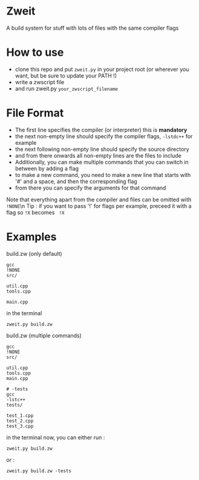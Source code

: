 # Zweit
A build system for stuff with lots of files with the same compiler flags

# How to use

 - clone this repo and put `zweit.py` in your project root (or wherever you want, but be sure to update your PATH !)
 - write a zwscript file
 - and run zweit.py `your_zwscript_filename`

# File Format

 * The first line specifies the compiler (or interpreter) this is **mandatory**
 * the next non-empty line should specify the compiler flags, `-lstdc++` for example
 * the next following non-empty line should specify the source directory
 * and from there onwards all non-empty lines are the files to include
 * Additionally, you can make multiple commands that you can switch in between by adding a flag
 * to make a new command, you need to make a new line that starts with '#' and a space, and then the corresponding flag
 * from there you can specify the arguments for that command

Note that everything apart from the compiler and files can be omitted with `!NONE`\n
Tip : if you want to pass '!' for flags per example, preceed it with a flag so `!X` becomes ` !X`

# Examples

build.zw (only default)
```
gcc
!NONE
src/

util.cpp
tools.cpp

main.cpp
```
in the terminal
```shell
zweit.py build.zw
```

build.zw (multiple commands)
```
gcc
!NONE
src/

util.cpp
tools.cpp
main.cpp

# -tests
gcc
-lstc++
tests/

test_1.cpp
test_2.cpp
test_3.cpp
```
in the terminal now, you can either run :
```shell
zweit.py build.zw
```
or :
```shell
zweit.py build.zw -tests
```
